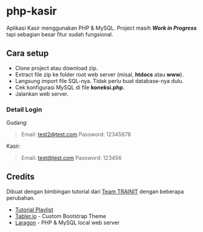 # php-kasir

Aplikasi Kasir menggunakan PHP & MySQL. Project masih **_Work in Progress_** tapi sebagian besar fitur sudah fungsional.

## Cara setup

- Clone project atau download zip.
- Extract file zip ke folder root web server (misal, **htdocs** atau **www**).
- Langsung import file SQL-nya. Tidak perlu buat database-nya dulu.
- Cek konfigurasi MySQL di file **koneksi.php**.
- Jalankan web server.

### Detail Login

Gudang:

> Email: [test2@test.com](mailto:test2@test.com)
> Password: 12345678

Kasir:

> Email: [test@test.com](mailto:test@test.com)
> Password: 123456

## Credits

Dibuat dengan bimbingan tutorial dari [Team TRAINIT](https://www.youtube.com/@TeamTRAINIT) dengan beberapa perubahan.

- [Tutorial Playlist](https://www.youtube.com/playlist?list=PLoYZCiuF11rypAjU5KsuWZdBsUN1L6qhh)
- [Tabler.io](https://tabler.io/) - Custom Bootstrap Theme
- [Laragon](https://laragon.org/) - PHP & MySQL local web server
